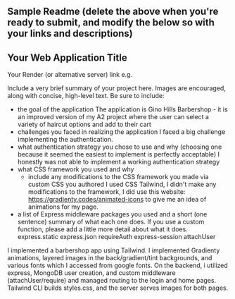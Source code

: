 Sample Readme (delete the above when you're ready to submit, and modify the below so with your links and descriptions)
---

## Your Web Application Title

Your Render (or alternative server) link e.g. 

Include a very brief summary of your project here. Images are encouraged, along with concise, high-level text. Be sure to include:

- the goal of the application
The application is Gino Hills Barbershop - it is an improved version of my A2 project where the user can select a variety of haircut options and add to their cart
- challenges you faced in realizing the application
I faced a big challenge implementing the authentication.
- what authentication strategy you chose to use and why (choosing one because it seemed the easiest to implement is perfectly acceptable)
I honestly was not able to implement a working authentication strategy
- what CSS framework you used and why
  - include any modifications to the CSS framework you made via custom CSS you authored
I used CSS Tailwind, I didn't make any modifications to the framework, I did use this website: https://gradienty.codes/animated-icons to give me an idea of animations for my page.
- a list of Express middleware packages you used and a short (one sentence) summary of what each one does. If you use a custom function, please add a little more detail about what it does.
express.static 
express.json
requireAuth
express-session 
attachUser

I implemented a barbershop app using Tailwind. I implemented Gradienty animations, layered images in the back/gradient/tint backgrounds, and various fonts which I accessed from google fonts. On the backend, i utilized express, MongoDB user creation, and custom middleware (attachUser/require) and managed routing to the login and home pages. Tailwind CLI builds styles.css, and the  server serves images for both pages.
